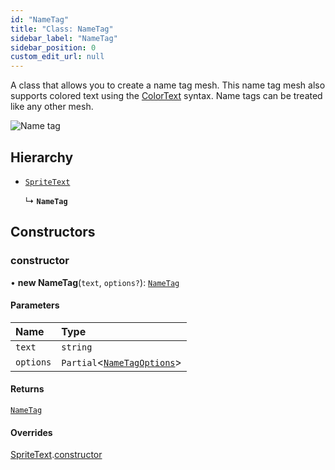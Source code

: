 ```yaml
---
id: "NameTag"
title: "Class: NameTag"
sidebar_label: "NameTag"
sidebar_position: 0
custom_edit_url: null
---
```


A class that allows you to create a name tag mesh. This name tag mesh also supports colored text
using the [ColorText](ColorText.md) syntax. Name tags can be treated like any other mesh.

![Name tag](/img/docs/nametag.png)

## Hierarchy

- [`SpriteText`](SpriteText.md)

  ↳ **`NameTag`**

## Constructors

### constructor

• **new NameTag**(`text`, `options?`): [`NameTag`](NameTag.md)

#### Parameters

| Name | Type |
| :------ | :------ |
| `text` | `string` |
| `options` | `Partial`\<[`NameTagOptions`](../modules.md#nametagoptions-4)\> |

#### Returns

[`NameTag`](NameTag.md)

#### Overrides

[SpriteText](SpriteText.md).[constructor](SpriteText.md#constructor-4)
